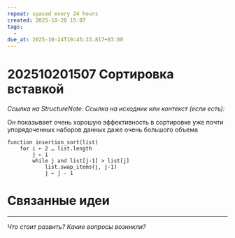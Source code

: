 ```yaml
---
repeat: spaced every 24 hours
created: 2025-10-20 15:07
tags:
  - 
due_at: 2025-10-24T10:45:33.817+03:00
---
```

# 202510201507 Сортировка вставкой

*Ссылка на StructureNote:*
*Ссылка на исходник или контекст (если есть):*

Он показывает очень хорошую эффективность в сортировке уже почти упорядоченных наборов данных даже очень большого объема

```
function insertion_sort(list)
    for i ← 2 … list.length
        j ← i
        while j and list[j-1] > list[j]
            list.swap_items(j, j-1)
            j ← j - 1
```

# Связанные идеи

---

*Что стоит развить? Какие вопросы возникли?*

